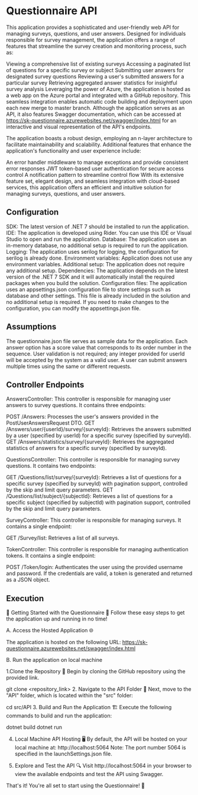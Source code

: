 # Questionnaire API
This application provides a sophisticated and user-friendly web API for managing surveys, questions, and user answers. Designed for individuals responsible for survey management, the application offers a range of features that streamline the survey creation and monitoring process, such as:

Viewing a comprehensive list of existing surveys
Accessing a paginated list of questions for a specific survey or subject
Submitting user answers for designated survey questions
Reviewing a user's submitted answers for a particular survey
Retrieving aggregated answer statistics for insightful survey analysis
Leveraging the power of Azure, the application is hosted as a web app on the Azure portal and integrated with a GitHub repository. This seamless integration enables automatic code building and deployment upon each new merge to master branch. Although the application serves as an API, it also features Swagger documentation, which can be accessed at https://sk-questionnaire.azurewebsites.net/swagger/index.html for an interactive and visual representation of the API's endpoints.

The application boasts a robust design, employing an n-layer architecture to facilitate maintainability and scalability. Additional features that enhance the application's functionality and user experience include:

An error handler middleware to manage exceptions and provide consistent error responses
JWT token-based user authentication for secure access control
A notification pattern to streamline control flow
With its extensive feature set, elegant design, and seamless integration with cloud-based services, this application offers an efficient and intuitive solution for managing surveys, questions, and user answers.

## Configuration
SDK: The latest version of .NET 7 should be installed to run the application.
IDE: The application is developed using Rider. You can use this IDE or Visual Studio to open and run the application.
Database: The application uses an in-memory database, no additional setup is required to run the application.
Logging: The application uses serilog for logging, the configuration for serilog is already done.
Environment variables: Application does not use any environment variables.
Additional setup: The application does not require any additional setup.
Dependencies: The application depends on the latest version of the .NET 7 SDK and it will automatically install the required packages when you build the solution.
Configuration files: The application uses an appsettings.json configuration file to store settings such as database and other settings. This file is already included in the solution and no additional setup is required. If you need to make changes to the configuration, you can modify the appsettings.json file.

## Assumptions

The questionnaire.json file serves as sample data for the application.
Each answer option has a score value that corresponds to its order number in the sequence.
User validation is not required; any integer provided for userId will be accepted by the system as a valid user.
A user can submit answers multiple times using the same or different requests.

## Controller Endpoints

AnswersController:
This controller is responsible for managing user answers to survey questions. It contains three endpoints:

POST /Answers: Processes the user's answers provided in the PostUserAnswersRequest DTO.
GET /Answers/user/{userId}/survey/{surveyId}: Retrieves the answers submitted by a user (specified by userId) for a specific survey (specified by surveyId).
GET /Answers/statistics/survey/{surveyId}: Retrieves the aggregated statistics of answers for a specific survey (specified by surveyId).

QuestionsController:
This controller is responsible for managing survey questions. It contains two endpoints:

GET /Questions/list/survey/{surveyId}: Retrieves a list of questions for a specific survey (specified by surveyId) with pagination support, controlled by the skip and limit query parameters.
GET /Questions/list/subject/{subjectId}: Retrieves a list of questions for a specific subject (specified by subjectId) with pagination support, controlled by the skip and limit query parameters.

SurveyController:
This controller is responsible for managing surveys. It contains a single endpoint:

GET /Survey/list: Retrieves a list of all surveys.

TokenController:
This controller is responsible for managing authentication tokens. It contains a single endpoint:

POST /Token/login: Authenticates the user using the provided username and password. If the credentials are valid, a token is generated and returned as a JSON object.

## Execution
🌟 Getting Started with the Questionnaire 🌟
Follow these easy steps to get the application up and running in no time!

A. Access the Hosted Application 🌐

The application is hosted on the following URL:
https://sk-questionnaire.azurewebsites.net/swagger/index.html

B. Run the application on local machine

1.Clone the Repository 🚀
Begin by cloning the GitHub repository using the provided link.

git clone <repository_link>
2. Navigate to the API Folder 📁
Next, move to the "API" folder, which is located within the "src" folder:

cd src/API
3. Build and Run the Application 🏗️
Execute the following commands to build and run the application:

dotnet build
dotnet run

4. Local Machine API Hosting 🖥️
By default, the API will be hosted on your local machine at:
http://localhost:5064
Note: The port number 5064 is specified in the launchSettings.json file.

5. Explore and Test the API 🔍
Visit http://localhost:5064 in your browser to view the available endpoints and test the API using Swagger.

That's it! You're all set to start using the Questionnaire! 🎉

